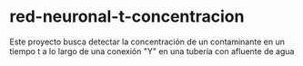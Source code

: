 # red-neuronal-t-concentracion
Este proyecto busca detectar la concentración de un contaminante en un tiempo t a lo largo de una conexión "Y" en una tubería con afluente de agua
